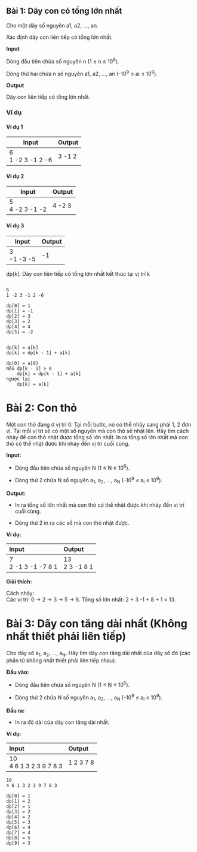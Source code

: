 ## Bài 1: Dãy con có tổng lớn nhất

Cho một dãy số nguyên a1, a2, ..., an.<br>

Xác định dãy con liên tiếp có tổng lớn nhất.

**Input**<br>

Dòng đầu tiên chứa số nguyên n (1 ≤ n ≤ 10<sup>6</sup>).<br>

Dòng thứ hai chứa n số nguyên a1, a2, ..., an (-10<sup>9</sup> ≤ ai ≤ 10<sup>9</sup>).<br>

**Output**<br>

Dãy con liên tiếp có tổng lớn nhất.<br>

### Ví dụ

#### Ví dụ 1

| Input | Output |
|-------|--------|
| 6<br> 1 -2 3 -1 2 -6 | 3 -1 2 |

#### Ví dụ 2

| Input | Output |
|-------|--------|
| 5<br> 4 -2 3 -1 -2 | 4 -2 3 |

#### Ví dụ 3

| Input | Output |
|-------|--------|
| 3 <br> -1 -3 -5 | -1 |

dp[k]: Dãy con liên tiếp có tổng lớn nhất kết thúc tại vị trí k

```

6
1 -2 3 -1 2 -6

dp[0] = 1
dp[1] = -1
dp[2] = 3
dp[3] = 2
dp[4] = 4
dp[5] = -2


dp[k] = a[k]
dp[k] = dp[k - 1] + a[k]

dp[0] = a[0]
Nếu dp[k - 1] > 0
    dp[k] = dp[k - 1] + a[k]
ngược lại
    dp[k] = a[k]

```

# Bài 2: Con thỏ

Một con thỏ đang ở vị trí 0. Tại mỗi bước, nó có thể nhảy sang phải 1, 2 đơn vị. Tại mỗi vị trí sẽ có một số nguyên mà con thỏ sẽ nhặt lên. Hãy tìm cách nhảy để con thỏ nhặt được tổng số lớn nhất. In ra tổng số lớn nhất mà con thỏ có thể nhặt được khi nhảy đến vị trí cuối cùng.

**Input:**

- Dòng đầu tiên chứa số nguyên N (1 ≤ N ≤ 10<sup>6</sup>).

- Dòng thứ 2 chứa N số nguyên a<sub>1</sub>, a<sub>2</sub>, ..., a<sub>N</sub> (-10<sup>9</sup> ≤ a<sub>i</sub> ≤ 10<sup>9</sup>).

**Output:**

- In ra tổng số lớn nhất mà con thỏ có thể nhặt được khi nhảy đến vị trí cuối cùng.

- Dòng thứ 2 in ra các số mà con thỏ nhặt được.

**Ví dụ:**

| Input | Output |
|:-------|:--------|
| 7<br>2 -1 3 -1 -7 8 1 | 13 <br> 2 3 -1 8 1 |

**Giải thích:**

Cách nhảy:<br>Các vị trí: 0 → 2 → 3 → 5 → 6. Tổng số lớn nhất: 2 + 3 -1 + 8 + 1 = 13.

# Bài 3: Dãy con tăng dài nhất (Không nhất thiết phải liên tiếp)

Cho dãy số a<sub>1</sub>, a<sub>2</sub>, ..., a<sub>N</sub>. Hãy tìm dãy con tăng dài nhất của dãy số đó (các phần tử không nhất thiết phải liên tiếp nhau).

**Đầu vào:**

- Dòng đầu tiên chứa số nguyên N (1 ≤ N ≤ 10<sup>5</sup>).

- Dòng thứ 2 chứa N số nguyên a<sub>1</sub>, a<sub>2</sub>, ..., a<sub>N</sub> (-10<sup>9</sup> ≤ a<sub>i</sub> ≤ 10<sup>9</sup>).

**Đầu ra:**

- In ra độ dài của dãy con tăng dài nhất.

**Ví dụ:**

| Input | Output |
|:-------|:--------|
| 10<br>4 6 1 3 2 3 9 7 8 3 |  1 2 3 7 8 |


```
10
4 6 1 3 2 3 9 7 8 3

dp[0] = 1
dp[1] = 2
dp[2] = 1
dp[3] = 2
dp[4] = 2
dp[5] = 3
dp[6] = 4
dp[7] = 4
dp[8] = 5
dp[9] = 3
```


```